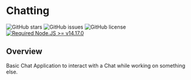 # Chatting

![GitHub stars](https://img.shields.io/github/stars/devJimmyboy/Chatting?color=fa6470&style=flat)
![GitHub issues](https://img.shields.io/github/issues/devJimmyboy/Chatting?color=d8b22d&style=flat)
![GitHub license](https://img.shields.io/github/license/devJimmyboy/Chatting?style=flat)
[![Required Node.JS >= v14.17.0](https://img.shields.io/static/v1?label=node&message=%3E=14.17.0&logo=node.js&color=3f893e&style=flat)](https://nodejs.org/about/releases)

## Overview

Basic Chat Application to interact with a Chat while working on something else.
